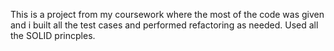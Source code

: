This is a project from my coursework where the most of the code was given and i built all the test cases and performed refactoring as needed.
Used all the SOLID princples.
